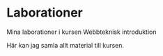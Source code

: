 Laborationer
============

Mina laborationer i kursen Webbteknisk introduktion

Här kan jag samla allt material till kursen.